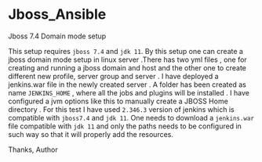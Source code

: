 # Jboss_Ansible
Jboss 7.4 Domain mode setup 

This setup requires `jboss 7.4` and `jdk 11`. By this setup one can create a jboss domain mode setup in linux server .There has two yml files , one for creating and running a jboss domain and host and the other one to create different new profile, server group and server . I have deployed a jenkins.war file in the newly created server . A folder has been created as name `JENKINS_HOME` , where all the jobs and plugins will be installed . I have configured a jvm options like this to manually create a JBOSS Home directory . For this test I have used `2.346.3` version of jenkins which is compatible with `jboss7.4` and `jdk 11`. One needs to download a `jenkins.war` file compatible with `jdk 11` and only the paths needs to be configured in such way so that it will properly add the resources. 


Thanks,
Author
